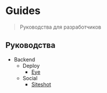 # Guides
> Руководства для разработчиков

## Руководства

* Backend
  * Deploy
    * [Eye](backend/deploy/eye.md)
  * Social
    * [Siteshot](backend/social/siteshot.md)
